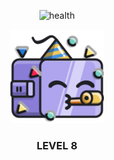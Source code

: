 
<div style="text-align: center;" >

![health](https://geps.dev/progress/0)

<img src="./assets/8.svg" alt="walle image" style="height:150px" />

### **LEVEL 8**
</div>
    